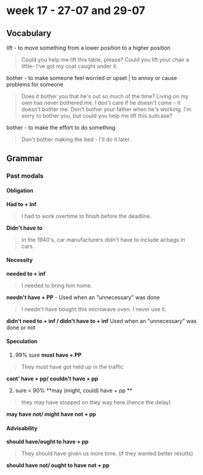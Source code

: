 # week 17 - 27-07 and 29-07

## Vocabulary 

lift - to move something from a lower position to a higher position
> Could you help me lift this table, please?
> Could you lift your chair a little- I've got my coat caught under it.

bother - to make someone feel worried or upset | to annoy or cause problems for someone
> Does it bother you that he's out so much of the time?
> Living on my own has never bothered me.
> I don't care if he doesn't come - it doesn't bother me.
> Don't bother your father when he's working.
> I'm sorry to bother you, but could you help me lift this suitcase?

bother - to make the effort to do something
>  Don't bother making the bed - I'll do it later.

## Grammar
### Past modals

#### Obligation 
**Had to + Inf**
> I had to work overtime to finish before the deadline.

**Didn't have to**
> In the 1940's, car manufacturers didn't have to include airbags in cars.

#### Necessity
**needed to + inf**
> I needed to bring him home.

**needn't have + PP** - 
Used when an "unnecessary" was done
> I needn't have bought this microwave oven. I never use it.

**didn't need to + inf / didn't have to + inf**
Used when an "unnecessary" was done or not
> 

#### Speculation
1. 99% sure 
**must have + PP**
> They must have got held up in the traffic

**cant' have + pp/ couldn't have + pp**
>

2. sure < 90%
**may (might, could) have + pp **
> they may have stopped on they way here.(hence the delay)

**may have not/ might have not  + pp**
> 

#### Advisability
**should have/ought to have + pp**
> They should have given us more time. (if they wanted better results)

**should have not/ ought to have not + pp**
